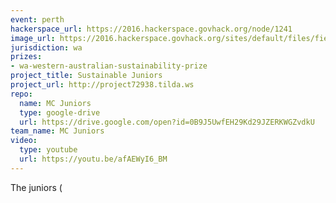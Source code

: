 ```yaml
---
event: perth
hackerspace_url: https://2016.hackerspace.govhack.org/node/1241
image_url: https://2016.hackerspace.govhack.org/sites/default/files/field/image/sustainable%20juniors.jpg
jurisdiction: wa
prizes:
- wa-western-australian-sustainability-prize
project_title: Sustainable Juniors
project_url: http://project72938.tilda.ws
repo:
  name: MC Juniors
  type: google-drive
  url: https://drive.google.com/open?id=0B9J5UwfEH29Kd29JZERKWGZvdkU
team_name: MC Juniors
video:
  type: youtube
  url: https://youtu.be/afAEWyI6_BM
---
```


The juniors (
